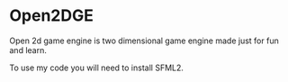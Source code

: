 # Open2DGE
Open 2d game engine is two dimensional game engine made just for fun and learn.

To use my code you will need to install SFML2.
